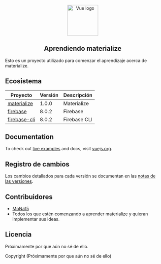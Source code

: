 <p align="center"><a href="https://materializecss.com/" target="_blank" rel="noopener noreferrer"><img width="100" src="https://picsum.photos/500/500" alt="Vue logo"></a></p>

<p>

</p>

<h2 align="center">Aprendiendo materialize</h2>

Esto es un proyecto utilizado para comenzar el aprendizaje acerca de materialize.

## Ecosistema

| Proyecto | Versión | Descripción |
|---------|--------|-------------|
| [materialize]          | 1.0.0 | Materialize |
| [firebase]                | 8.0.2 | Firebase |
| [firebase-cli]             | 8.0.2 | Firebase CLI |

[materialize]: https://materializecss.com/
[firebase]: https://firebase.google.com/docs/hosting/quickstart?hl=es
[firebase-cli]: https://firebase.google.com/docs/cli



## Documentation

To check out [live examples](https://vuejs.org/v2/examples/) and docs, visit [vuejs.org](https://vuejs.org).



## Registro de cambios

Los cambios detallados para cada versión se documentan en las [notas de las versiones](https://github.com/Zorayda/learningTomaterialize/releases).



## Contribuidores

- [MoNa15](https://mona15.com)
- Todos los que estén comenzando a aprender materialize y quieran implementar sus ideas.


## Licencia

Próximamente por que aún no sé de ello.

Copyright (Próximamente por que aún no sé de ello)
